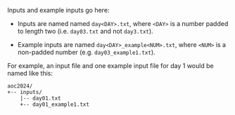 Inputs and example inputs go here:

* Inputs are named named `day<DAY>.txt`, where `<DAY>` is a number padded to
  length two (i.e. `day03.txt` and not `day3.txt`).

* Example inputs are named `day<DAY>_example<NUM>.txt`, where `<NUM>` is a
  non-padded number (e.g. `day03_example1.txt`).

For example, an input file and one example input file for day 1 would be named
like this:

```
aoc2024/
+-- inputs/
    |-- day01.txt
    +-- day01_example1.txt
```
